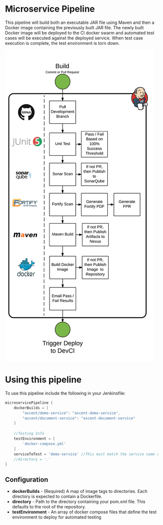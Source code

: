# Microservice Pipeline
This pipeline will build both an executable JAR file using Maven and then a Docker image containing the previously built JAR file. The newly built Docker image
will be deployed to the CI docker swarm and automated test cases will be executed against the deployed service. When test case execution is complete, the test
environment is torn down.

![Build Process Flow](/docs/images/microservice.png)

# Using this pipeline
To use this pipeline include the following in your Jenkinsfile:
```groovy
microservicePipeline {
    dockerBuilds = [
        "ascent/demo-service": "ascent-demo-service",
        "ascent/document-service": "ascent-document-service"
    ]

    //Testing Info
    testEnvironment = [
        'docker-compose.yml'
    ]
    serviceToTest = 'demo-service' //This must match the service name defined in the testEnvironment compose file
    //directory = '.'
}
```

## Configuration
* __dockerBuilds__ - (Required) A map of image tags to directories. Each directory is expected to contain a Dockerfile.
* __directory__ - Path to the directory containing your pom.xml file. This defaults to the root of the repository.
* __testEnvironment__ - An array of docker compose files that define the test environment to deploy for automated testing